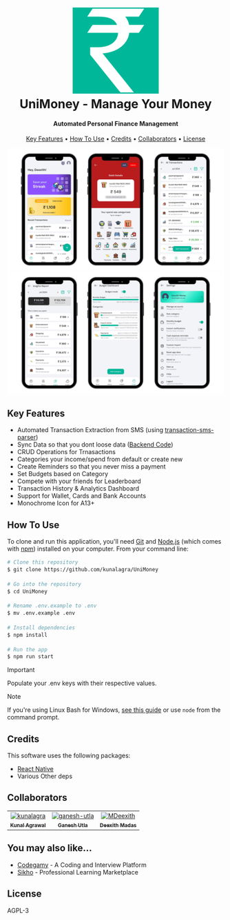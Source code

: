 <h1 align="center">
  <br>
  <a href=""><img src="https://raw.githubusercontent.com/kunalagra/UniMoney/main/assets/images/Logo_1.png" alt="Unimoney" width="200"></a>
  <br>
  UniMoney - Manage Your Money
  <br>
</h1>

<h4 align="center">Automated Personal Finance Management</h4>

<p align="center">
  <a href="#key-features">Key Features</a> •
  <a href="#how-to-use">How To Use</a> •
  <a href="#credits">Credits</a> •
  <a href="#collaborators">Collaborators</a> •
  <a href="#license">License</a>
</p>

![screenshot 1](https://raw.githubusercontent.com/kunalagra/UniMoney/main/assets/images/screenshot.png)
![screenshot 2](https://raw.githubusercontent.com/kunalagra/UniMoney/main/assets/images/screenshot_2.png)

## Key Features

* Automated Transaction Extraction from SMS (using [transaction-sms-parser](https://github.com/kunalagra/transaction-sms-parser/))
* Sync Data so that you dont loose data ([Backend Code](https://github.com/kunalagra/UniMoney-Backend))
* CRUD Operations for Trnasactions
* Categories your income/spend from default or create new
* Create Reminders so that you never miss a payment 
* Set Budgets based on Category
* Compete with your friends for Leaderboard
* Transaction History & Analytics Dashboard
* Support for Wallet, Cards and Bank Accounts
* Monochrome Icon for A13+

## How To Use

To clone and run this application, you'll need [Git](https://git-scm.com) and [Node.js](https://nodejs.org/en/download/) (which comes with [npm](http://npmjs.com)) installed on your computer. From your command line:

```bash
# Clone this repository
$ git clone https://github.com/kunalagra/UniMoney

# Go into the repository
$ cd UniMoney

# Rename .env.example to .env
$ mv .env.example .env

# Install dependencies
$ npm install

# Run the app
$ npm run start
```
> [!IMPORTANT]  
> Populate your .env keys with their respective values. 

> [!NOTE]
> If you're using Linux Bash for Windows, [see this guide](https://www.howtogeek.com/261575/how-to-run-graphical-linux-desktop-applications-from-windows-10s-bash-shell/) or use `node` from the command prompt.

## Credits

This software uses the following packages:

- [React Native](https://reactnative.dev/)
- Various Other deps

## Collaborators
<table>
<tr>
    <td align="center">
        <a href="https://github.com/kunalagra">
            <img src="https://avatars.githubusercontent.com/u/66416646?v=4" width="100;" alt="kunalagra"/>
            <br />
            <sub><b>Kunal Agrawal</b></sub>
        </a>
    </td>
    <td align="center">
        <a href="https://github.com/ganesh-utla">
            <img src="https://avatars.githubusercontent.com/u/87692393?v=4" width="100;" alt="ganesh-utla"/>
            <br />
            <sub><b>Ganesh Utla</b></sub>
        </a>
    </td>
    <td align="center">
        <a href="https://github.com/MDeexith">
            <img src="https://avatars.githubusercontent.com/u/88663554?v=4" width="100;" alt="MDeexith"/>
            <br />
            <sub><b>Deexith Madas</b></sub>
        </a>
    </td>

 </tr>
</table>


## You may also like...

- [Codegamy](https://github.com/kunalagra/codegamy) - A Coding and Interview Platform
- [Sikho](https://github.com/kunalagra/sikho) - Professional Learning Marketplace

## License

AGPL-3

